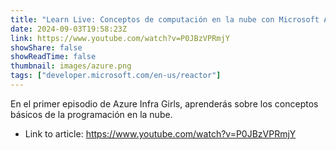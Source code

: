 ```yaml
---
title: "Learn Live: Conceptos de computación en la nube con Microsoft Azure"
date: 2024-09-03T19:58:23Z
link: https://www.youtube.com/watch?v=P0JBzVPRmjY
showShare: false
showReadTime: false
thumbnail: images/azure.png
tags: ["developer.microsoft.com/en-us/reactor"]
---
```

En el primer episodio de Azure Infra Girls, aprenderás sobre los conceptos básicos de la programación en la nube.

- Link to article: https://www.youtube.com/watch?v=P0JBzVPRmjY